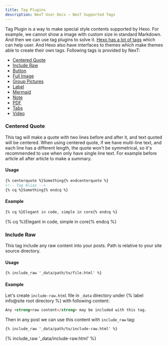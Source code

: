 ```yaml
---
title: Tag Plugins
description: NexT User Docs – NexT Supported Tags
---
```

Tag Plugin is a way to make special style contents supported by Hexo. For example, we cannot show a image with custom size in standard Markdown. And then we can use tag plugins to solve it. [Hexo has a lot of tags](https://hexo.io/docs/tag-plugins) which can help user. And Hexo also have interfaces to themes which make themes able to create their own tags. Following tags is provided by NexT:

* [Centered Quote](#Centered-Quote)
* [Include Raw](#Include-Raw)
* [Button](/docs/tag-plugins/button)
* [Full Image](/docs/tag-plugins/full-image)
* [Group Pictures](/docs/tag-plugins/group-pictures)
* [Label](/docs/tag-plugins/label)
* [Mermaid](/docs/tag-plugins/mermaid)
* [Note](/docs/tag-plugins/note)
* [PDF](/docs/tag-plugins/pdf)
* [Tabs](/docs/tag-plugins/tabs)
* [Video](/docs/tag-plugins/video)

### Centered Quote

This tag will make a quote with two lines before and after it, and text quoted will be centered. When using centered quote, if we have multi-line text, and each line has a different length, the quote won't be symmetrical, so it's recommended to use when only have single line text. For example before article all after article to make a summary.

#### Usage

```html center-quote.js
{% centerquote %}Something{% endcenterquote %}
<!-- Tag Alias -->
{% cq %}Something{% endcq %}
```

#### Example

```md
{% cq %}Elegant in code, simple in core{% endcq %}
```

{% cq %}Elegant in code, simple in core{% endcq %}

### Include Raw

This tag include any raw content into your posts. Path is relative to your site source directory.

#### Usage

```html include-raw.js
{% include_raw '_data/path/to/file.html' %}
```

#### Example

Let's create `include-raw.html` file in `_data` directory under {% label info@site root directory %} with following content:

```html
Any <strong>raw content</strong> may be included with this tag.
```

Then in any post we can use this content with `include_raw` tag:

```md
{% include_raw '_data/path/to/include-raw.html' %}
```

{% include_raw '_data/include-raw.html' %}
